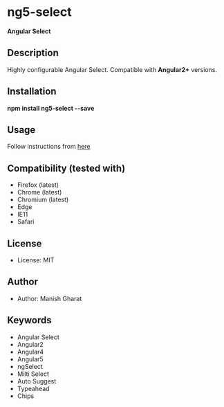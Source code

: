 # ng5-select

**Angular Select**


## Description
Highly configurable Angular Select. Compatible with __Angular2+__ versions.


## Installation

__npm install ng5-select --save__

## Usage

Follow instructions from [here](https://github.com/Manish2005/ng5-select/blob/master/README.md)


## Compatibility (tested with)
* Firefox (latest)
* Chrome (latest)
* Chromium (latest)
* Edge
* IE11
* Safari

## License
* License: MIT

## Author
* Author: Manish Gharat

## Keywords
* Angular Select
* Angular2
* Angular4
* Angular5
* ngSelect
* Milti Select
* Auto Suggest
* Typeahead
* Chips
